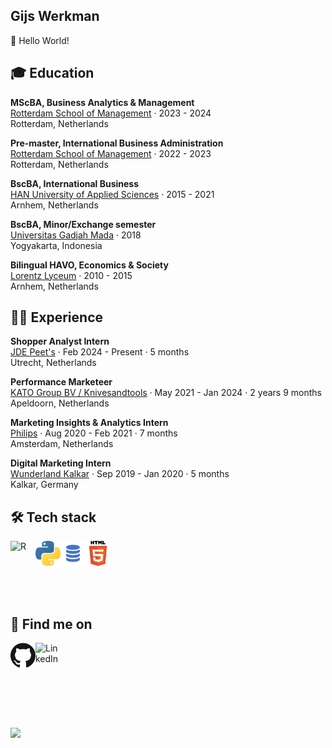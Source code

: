 ## Gijs Werkman

👋 Hello World!

## 🎓 Education

**MScBA, Business Analytics & Management**  
[Rotterdam School of Management](https://www.rsm.nl/) · 2023 - 2024  
Rotterdam, Netherlands

**Pre-master, International Business Administration**  
[Rotterdam School of Management](https://www.rsm.nl/) · 2022 - 2023  
Rotterdam, Netherlands

**BscBA, International Business**  
[HAN University of Applied Sciences](https://www.hanuniversity.com/en/) · 2015 - 2021  
Arnhem, Netherlands

**BscBA, Minor/Exchange semester**  
[Universitas Gadjah Mada](https://ugm.ac.id/en/) · 2018  
Yogyakarta, Indonesia

**Bilingual HAVO, Economics & Society**  
[Lorentz Lyceum](https://lorentzlyceum.nl/) · 2010 - 2015  
Arnhem, Netherlands


## 👨‍💻 Experience

**Shopper Analyst Intern**  
[JDE Peet's](https://www.jdepeets.com/) · Feb 2024 - Present · 5 months  
Utrecht, Netherlands

**Performance Marketeer**  
[KATO Group BV / Knivesandtools](https://knivesandtools.com/) · May 2021 - Jan 2024 · 2 years 9 months  
Apeldoorn, Netherlands

**Marketing Insights & Analytics Intern**  
[Philips](https://www.philips.com/) · Aug 2020 - Feb 2021 · 7 months  
Amsterdam, Netherlands

**Digital Marketing Intern**  
[Wunderland Kalkar](https://www.wunderlandkalkar.eu/) · Sep 2019 - Jan 2020 · 5 months  
Kalkar, Germany

## 🛠️ Tech stack

<div style="display: inline-block;">
    <a href="https://www.r-project.org/" target="_blank"> 
        <img align="left" alt="R" width="40px" src="https://www.r-project.org/logo/Rlogo.svg"/>
    </a>
    <a href="https://www.python.org/" target="_blank"> 
        <img align="left" alt="Python" width="40px" src="https://github.com/Aakarsh-B/trying-repos/blob/master/python-5.svg?raw=true"/>
    </a>
    <a href="https://sqlite.org/" target="_blank"> 
        <img align="left" alt="SQL" width="40px" src="https://raw.githubusercontent.com/github/explore/80688e429a7d4ef2fca1e82350fe8e3517d3494d/topics/sql/sql.png"/>
    </a>
    <a href="https://www.w3.org/html/" target="_blank"> 
        <img align="left" alt="HTML5" width="40px" src="https://raw.githubusercontent.com/github/explore/80688e429a7d4ef2fca1e82350fe8e3517d3494d/topics/html/html.png"/>
    </a>
</div>
<br />

<br><br>

## 🔗 Find me on

<div style="display: inline-block;">
    <a href="https://github.com/GijsWerkman/" style="margin-right: 20px;"> 
        <img align="left" alt="GitHub" width="40px" src="https://raw.githubusercontent.com/github/explore/78df643247d429f6cc873026c0622819ad797942/topics/github/github.png"/>
    </a>
    <a href="https://www.linkedin.com/in/gijs-werkman/" style="margin-left: 20px;"> 
        <img align="left" alt="LinkedIn" width="40px" src="https://content.linkedin.com/content/dam/me/business/en-us/amp/brand-site/v2/bg/LI-Bug.svg.original.svg"/>
    </a>
</div>

<br><br>
<br><br>

<a href="https://visitorbadge.io/status?path=https%3A%2F%2Fgithub.com%2FGijsWerkman">
    <img src="https://api.visitorbadge.io/api/visitors?path=https%3A%2F%2Fgithub.com%2FGijsWerkman&label=Visitors&countColor=%23d9e3f0&style=flat-square" />
</a>
